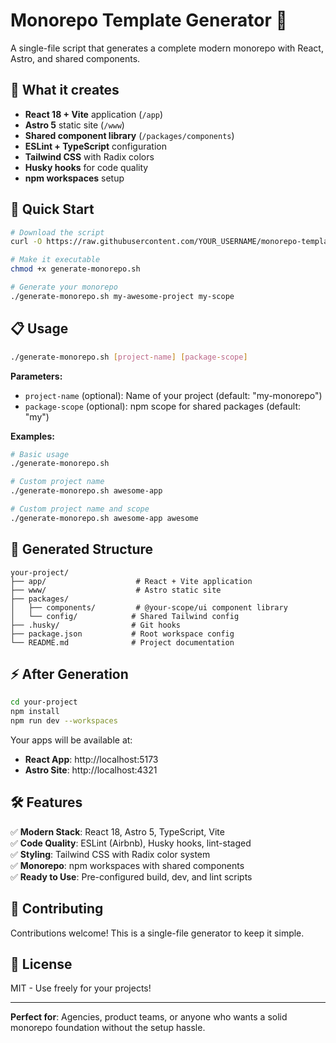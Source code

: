 # Monorepo Template Generator 🚀

A single-file script that generates a complete modern monorepo with React, Astro, and shared components.

## 🎯 What it creates

- **React 18 + Vite** application (`/app`)
- **Astro 5** static site (`/www`) 
- **Shared component library** (`/packages/components`)
- **ESLint + TypeScript** configuration
- **Tailwind CSS** with Radix colors
- **Husky hooks** for code quality
- **npm workspaces** setup

## 🚀 Quick Start

```bash
# Download the script
curl -O https://raw.githubusercontent.com/YOUR_USERNAME/monorepo-template-generator/main/generate-monorepo.sh

# Make it executable
chmod +x generate-monorepo.sh

# Generate your monorepo
./generate-monorepo.sh my-awesome-project my-scope
```

## 📋 Usage

```bash
./generate-monorepo.sh [project-name] [package-scope]
```

**Parameters:**
- `project-name` (optional): Name of your project (default: "my-monorepo")
- `package-scope` (optional): npm scope for shared packages (default: "my")

**Examples:**
```bash
# Basic usage
./generate-monorepo.sh

# Custom project name
./generate-monorepo.sh awesome-app

# Custom project name and scope
./generate-monorepo.sh awesome-app awesome
```

## 🎁 Generated Structure

```
your-project/
├── app/                    # React + Vite application
├── www/                    # Astro static site
├── packages/
│   ├── components/         # @your-scope/ui component library
│   └── config/            # Shared Tailwind config
├── .husky/                # Git hooks
├── package.json           # Root workspace config
└── README.md              # Project documentation
```

## ⚡ After Generation

```bash
cd your-project
npm install
npm run dev --workspaces
```

Your apps will be available at:
- **React App**: http://localhost:5173
- **Astro Site**: http://localhost:4321

## 🛠️ Features

✅ **Modern Stack**: React 18, Astro 5, TypeScript, Vite  
✅ **Code Quality**: ESLint (Airbnb), Husky hooks, lint-staged  
✅ **Styling**: Tailwind CSS with Radix color system  
✅ **Monorepo**: npm workspaces with shared components  
✅ **Ready to Use**: Pre-configured build, dev, and lint scripts  

## 🤝 Contributing

Contributions welcome! This is a single-file generator to keep it simple.

## 📄 License

MIT - Use freely for your projects!

---

**Perfect for**: Agencies, product teams, or anyone who wants a solid monorepo foundation without the setup hassle.
